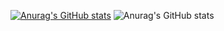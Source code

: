 [![Anurag's GitHub stats](https://github-readme-stats.vercel.app/api?username=love1yday)](https://github.com/anuraghazra/github-readme-stats)
![Anurag's GitHub stats](https://github-readme-stats.vercel.app/api?username=love1yday&show_icons=true&theme=dracula)

